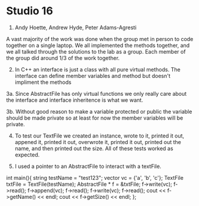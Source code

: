 # Studio 16

1. Andy Hoette, Andrew Hyde, Peter Adams-Agresti

A vast majority of the work was done when the group met in person to code together on a single laptop. 
We all implemented the methods together, and we all talked through the solutions to the lab as a 
group. Each member of the group did around 1/3 of the work together.

2. In C++ an interface is just a class with all pure virtual methods. The interface can define member
variables and method but doesn't impliment the methods

3a. Since AbstractFile has only virtual functions we only really care about the interface and interface
inheritence is what we want.

3b. Without good reason to make a variable protected or public the variable should be made private
so at least for now the member variables will be private.

4. To test our TextFile we created an instance, wrote to it, printed it out, appened it, printed it out,
overwrote it, printed it out, printed out the name, and then printed out the size. All of these
tests worked as expected.

5. I used a pointer to an AbstractFile to interact with a textFile.

int main(){
   string testName = "test123";
   vector<char> vc = {'a', 'b', 'c'};
   TextFile txtFile = TextFile(testName);
   AbstractFile * f = &txtFile;
   f->write(vc);
   f->read();
   f->append(vc);
   f->read();
   f->write(vc);
   f->read();
   cout << f->getName() << endl;
   cout << f->getSize() << endl;
};
